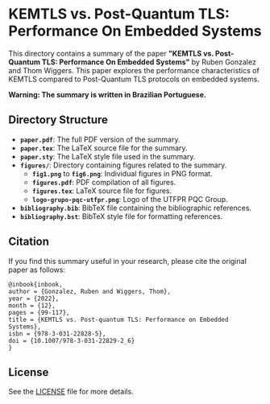 # KEMTLS vs. Post-Quantum TLS: Performance On Embedded Systems

This directory contains a summary of the paper **"KEMTLS vs. Post-Quantum TLS: Performance On Embedded Systems"** by Ruben Gonzalez and Thom Wiggers. This paper explores the performance characteristics of KEMTLS compared to Post-Quantum TLS protocols on embedded systems.

**Warning: The summary is written in Brazilian Portuguese.**

## Directory Structure

- **`paper.pdf`**: The full PDF version of the summary.
- **`paper.tex`**: The LaTeX source file for the summary.
- **`paper.sty`**: The LaTeX style file used in the summary.
- **`figures/`**: Directory containing figures related to the summary.
  - **`fig1.png`** to **`fig6.png`**: Individual figures in PNG format.
  - **`figures.pdf`**: PDF compilation of all figures.
  - **`figures.tex`**: LaTeX source file for figures.
  - **`logo-grupo-pqc-utfpr.png`**: Logo of the UTFPR PQC Group.
- **`bibliography.bib`**: BibTeX file containing the bibliographic references.
- **`bibliography.bst`**: BibTeX style file for formatting references.

## Citation

If you find this summary useful in your research, please cite the original paper as follows:

```
@inbook{inbook,
author = {Gonzalez, Ruben and Wiggers, Thom},
year = {2022},
month = {12},
pages = {99-117},
title = {KEMTLS vs. Post-quantum TLS: Performance on Embedded Systems},
isbn = {978-3-031-22828-5},
doi = {10.1007/978-3-031-22829-2_6}
}
```

## License

See the [LICENSE](../../LICENSE) file for more details.
